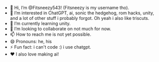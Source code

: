- 👋 Hi, I’m @Fitsneezy543! (Fitsneezy is my username tho).
- 👀 I’m interested in ChatGPT, ai, sonic the hedgehog, rom hacks, unity, and a lot of other stuff i probably forgot. Oh yeah i also like triscuts.
- 🌱 I’m currently learning unity.
- 💞️ I’m looking to collaborate on not much for now.
- 📫 How to reach me is not yet possible.
- 😄 Pronouns: he, his
- ⚡ Fun fact: i can't code :) i use chatgpt.
- ❤️ I also love making ai!
<!---
Fitsneezy/Fitsneezy is a ✨ special ✨ repository because its `README.md` (this file) appears on your GitHub profile.
You can click the Preview link to take a look at your changes.
--->
